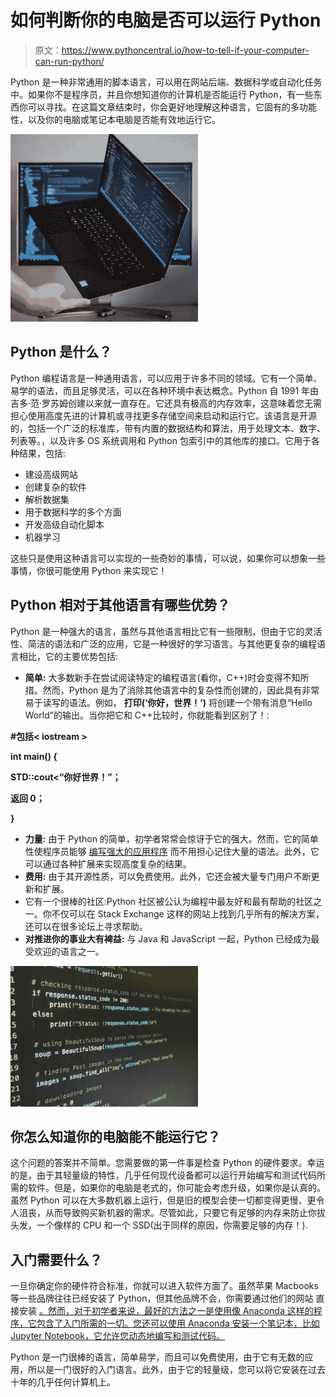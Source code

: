 # 如何判断你的电脑是否可以运行 Python

> 原文：<https://www.pythoncentral.io/how-to-tell-if-your-computer-can-run-python/>

Python 是一种非常通用的脚本语言，可以用在网站后端、数据科学或自动化任务中。如果你不是程序员，并且你想知道你的计算机是否能运行 Python，有一些东西你可以寻找。在这篇文章结束时，你会更好地理解这种语言，它固有的多功能性，以及你的电脑或笔记本电脑是否能有效地运行它。

[![python programming](img/7682c08f47919b5aebcae488e4ed0dd6.png)](https://www.pythoncentral.io/wp-content/uploads/2022/11/pakata-goh-RDolnHtjVCY-unsplash.jpg)

## Python 是什么？

Python 编程语言是一种通用语言，可以应用于许多不同的领域。它有一个简单、易学的语法，而且足够灵活，可以在各种环境中表达概念。Python 自 1991 年由吉多·范·罗苏姆创建以来就一直存在。它还具有极高的内存效率，这意味着您无需担心使用高度先进的计算机或寻找更多存储空间[](https://www.backblaze.com/blog/hdd-versus-ssd-whats-the-diff/)来启动和运行它。该语言是开源的，包括一个广泛的标准库，带有内置的数据结构和算法，用于处理文本、数字、列表等。，以及许多 OS 系统调用和 Python 包索引中的其他库的接口。它用于各种结果，包括:

*   建设高级网站
*   创建复杂的软件
*   解析数据集
*   用于数据科学的多个方面
*   开发高级自动化脚本
*   机器学习

这些只是使用这种语言可以实现的一些奇妙的事情，可以说，如果你可以想象一些事情，你很可能使用 Python 来实现它！

## Python 相对于其他语言有哪些优势？

Python 是一种强大的语言，虽然与其他语言相比它有一些限制，但由于它的灵活性、简洁的语法和广泛的应用，它是一种很好的学习语言。与其他更复杂的编程语言相比，它的主要优势包括:

*   **简单:** 大多数新手在尝试阅读特定的编程语言(看你，C++)时会变得不知所措。然而，Python 是为了消除其他语言中的复杂性而创建的，因此具有非常易于读写的语法。例如， **打印(‘你好，世界！’)** 将创建一个带有消息“Hello World”的输出。当你把它和 C++比较时，你就能看到区别了！:

**#包括< iostream >**

**int main() {**

**STD::cout<“你好世界！”；**

**返回 0；**

**}**

*   **力量:** 由于 Python 的简单，初学者常常会惊讶于它的强大。然而，它的简单性使程序员能够 [编写强大的应用程序](https://www.futurelearn.com/info/blog/what-is-python-used-for) 而不用担心记住大量的语法。此外，它可以通过各种扩展来实现高度复杂的结果。
*   **费用:** 由于其开源性质，可以免费使用。此外，它还会被大量专门用户不断更新和扩展。
*   它有一个很棒的社区:Python 社区被公认为编程中最友好和最有帮助的社区之一。你不仅可以在 Stack Exchange 这样的网站上找到几乎所有的解决方案，还可以在很多论坛上寻求帮助。
*   **对推进你的事业大有裨益:** 与 Java 和 JavaScript 一起，Python 已经成为最受欢迎的语言之一。

[![python](img/60fdb0a475d1a6f3e175240858a5f894.png)](https://www.pythoncentral.io/wp-content/uploads/2022/11/artturi-jalli-g5_rxRjvKmg-unsplash-1.jpg)

## 你怎么知道你的电脑能不能运行它？

这个问题的答案并不简单。您需要做的第一件事是检查 Python 的硬件要求。幸运的是，由于其轻量级的特性，几乎任何现代设备都可以运行开始编写和测试代码所需的软件。但是，如果你的电脑是老式的，你可能会考虑升级，如果你是认真的。虽然 Python 可以在大多数机器上运行，但是旧的模型会使一切都变得更慢、更令人沮丧，从而导致购买新机器的需求。尽管如此，只要它有足够的内存来防止你拔头发，一个像样的 CPU 和一个 SSD(出于同样的原因，你需要足够的内存！).

## 入门需要什么？

一旦你确定你的硬件符合标准，你就可以进入软件方面了。虽然苹果 Macbooks 等一些品牌往往已经安装了 Python，但其他品牌不会，你需要通过他们的网站 直接安装 [。然而，对于初学者来说，最好的方法之一是使用像 Anaconda 这样的程序，它包含了入门所需的一切。您还可以使用 Anaconda 安装一个笔记本，比如 Jupyter Notebook，它允许您动态地编写和测试代码。](https://www.python.org/)

Python 是一门很棒的语言，简单易学，而且可以免费使用，由于它有无数的应用，所以是一门很好的入门语言。此外，由于它的轻量级，您可以将它安装在过去十年的几乎任何计算机上。